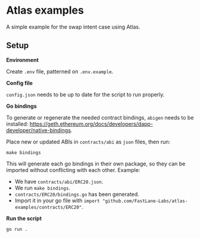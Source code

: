 # Atlas examples
A simple example for the swap intent case using Atlas.

## Setup

**Environment**

Create `.env` file, patterned on `.env.example`.

**Config file**

`config.json` needs to be up to date for the script to run properly.

**Go bindings**

To generate or regenerate the needed contract bindings, `abigen` needs to be installed: https://geth.ethereum.org/docs/developers/dapp-developer/native-bindings.

Place new or updated ABIs in `contracts/abi` as `json` files, then run:

```
make bindings
```

This will generate each go bindings in their own package, so they can be imported without conflicting with each other.
Example:
- We have `contracts/abi/ERC20.json`.
- We run `make bindings`.
- `contracts/ERC20/bindings.go` has been generated.
- Import it in your go file with `import "github.com/FastLane-Labs/atlas-examples/contracts/ERC20"`.

**Run the script**

```
go run .
```
